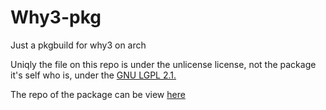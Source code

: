 # Why3-pkg
Just a pkgbuild for why3 on arch

Uniqly the file on this repo is under the unlicense license, not the package it's self who is, under the [GNU LGPL 2.1.](https://gitlab.inria.fr/why3/why3/-/blob/master/LICENSE)

The repo of the package can be view [here](https://gitlab.inria.fr/why3/why3)
